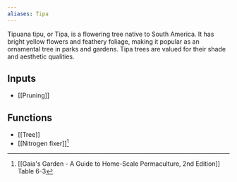 ```yaml
---
aliases: Tipa
---
```

Tipuana tipu, or Tipa, is a flowering tree native to South America. It has bright yellow flowers and feathery foliage, making it popular as an ornamental tree in parks and gardens. Tipa trees are valued for their shade and aesthetic qualities.
## Inputs
- [[Pruning]]

## Functions
- [[Tree]]
- [[Nitrogen fixer]][^1]

[^1]: [[Gaia's Garden - A Guide to Home-Scale Permaculture, 2nd Edition]] Table 6-3
